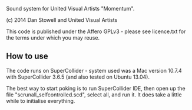 
Sound system for United Visual Artists "Momentum".

(c) 2014 Dan Stowell and United Visual Artists

This code is published under the Affero GPLv3 -
please see licence.txt for the terms under which you may reuse.


How to use
----------
The code runs on SuperCollider - system used was a Mac version 10.7.4
with SuperCollider 3.6.5 (and also tested on Ubuntu 13.04).

The best way to start poking is to run SuperCollider IDE, then
open up the file "scrunall_selfcontrolled.scd", select all, and run it.
It does take a little while to initialise everything.


